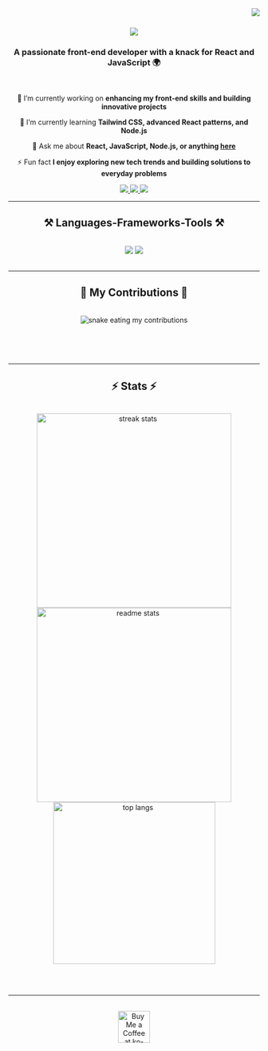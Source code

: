 <img align="right" src="https://visitor-badge.laobi.icu/badge?page_id=ahmedraafat.ahmedraafat" />

<h1 align="center">
    <img src="https://readme-typing-svg.herokuapp.com/?font=Righteous&size=35&center=true&vCenter=true&width=500&height=70&duration=4000&lines=Hi+There!+👋;+I'm+Ahmed+Raafat!;" />
</h1>

<h3 align="center">A passionate front-end developer with a knack for React and JavaScript 🌍</h3>

<br/>

<div align="center">
 
 🔭 I’m currently working on **enhancing my front-end skills and building innovative projects**

 🌱 I’m currently learning **Tailwind CSS, advanced React patterns, and Node.js**

💬 Ask me about **React, JavaScript, Node.js, or anything [here](https://github.com/AhmedRaafat/AhmedRaafat/issues)**

⚡ Fun fact **I enjoy exploring new tech trends and building solutions to everyday problems**

 </div>
 
<div align="center"> 
  <a href="mailto:ahmedraafat@gmail.com">
    <img src="https://img.shields.io/badge/Gmail-333333?style=for-the-badge&logo=gmail&logoColor=red" />
  </a>
  <a href="https://linkedin.com/in/ahmed-raafat" target="_blank">
    <img src="https://img.shields.io/badge/LinkedIn-0077B5?style=for-the-badge&logo=linkedin&logoColor=white" />
  </a>
  <a href="https://ahmedraafat.dev" target="_blank">
     <img src="https://img.shields.io/badge/Portfolio-FF5722?style=for-the-badge&logo=todoist&logoColor=white" />
  </a>
</div>

 <hr/>
 
<h2 align="center">⚒️ Languages-Frameworks-Tools ⚒️</h2>
<br/>
<div align="center">
    <img src="https://skillicons.dev/icons?i=react,bootstrap,mui,html,css,vscode,github,figma,tailwind,git" />
    <img src="https://skillicons.dev/icons?i=nodejs,javascript,typescript,express,mongodb,java" /><br>
</div>

<br/>
<hr/>

<div align="center">
  <h2>🐍 My Contributions 🐍</h2>
  <br>
  <img alt="snake eating my contributions" src="https://raw.githubusercontent.com/AhmedRaafat/AhmedRaafat/output/github-contribution-grid-snake.svg" />
  
  <br/><br/><br/>
</div>

<hr/>

<h2 align="center">⚡ Stats ⚡</h2>
<br>
<div align=center>
  <img width=390 src="https://github-readme-streak-stats-ahmedraafat.vercel.app/?user=ahmedraafat&count_private=true&theme=react&border_radius=10" alt="streak stats"/>
  <img width=390 src="https://github-readme-stats-ahmedraafat.vercel.app/api?username=ahmedraafat&count_private=true&show_icons=true&theme=react&rank_icon=github&border_radius=10" alt="readme stats" />
  <br/>
  <img width=325 align="center" src="https://github-readme-stats-ahmedraafat.vercel.app/api/top-langs/?username=ahmedraafat&hide=HTML&langs_count=8&layout=compact&theme=react&border_radius=10&size_weight=0.5&count_weight=0.5&exclude_repo=github-readme-stats" alt="top langs" />
</div>

<br/><br/>

<hr/>

<br/>

<div align="center">
<a href='https://ko-fi.com/V7V4RAK9C' target='_blank'><img height='64' style='border:0px;height:64px;' src='https://storage.ko-fi.com/cdn/kofi1.png?v=3' border='0' alt='Buy Me a Coffee at ko-fi.com' /></a>
</div>

<br/>
